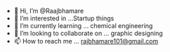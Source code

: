 - 👋 Hi, I’m @Raajbhamare
- 👀 I’m interested in ...Startup things
- 🌱 I’m currently learning ... chemical engineering 
- 💞️ I’m looking to collaborate on ... graphic designing
- 📫 How to reach me ... rajbhamare101@gmail.com

<!---
Raajbhamare/Raajbhamare is a ✨ special ✨ repository because its `README.md` (this file) appears on your GitHub profile.
You can click the Preview link to take a look at your changes.
--->
